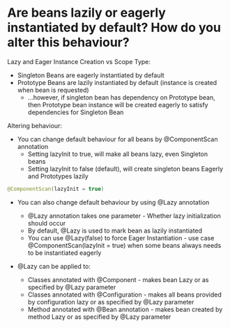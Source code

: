 # Are beans lazily or eagerly instantiated by default? How do you alter this behaviour?
Lazy and Eager Instance Creation vs Scope Type:
- Singleton Beans are eagerly instantiated by default
- Prototype Beans are lazily instantiated by default (instance is created when bean is requested)
    - ...however, if singleton bean has dependency on Prototype bean, then Prototype bean instance will be created eagerly
    to satisfy dependencies for Singleton Bean
      
Altering behaviour:
- You can change default behaviour for all beans by @ComponentScan annotation
    - Setting lazyInit to true, will make all beans lazy, even Singleton beans
    - Setting lazyInit to false (default), will create singleton beans Eagerly and Prototypes lazily
```java
@ComponentScan(lazyInit = true)
```


- You can also change default behaviour by using @Lazy annotation
    - @Lazy annotation takes one parameter - Whether lazy initialization should occur
    - By default, @Lazy is used to mark bean as lazily instantiated
    - You can use @Lazy(false) to force Eager Instantiation - use case @ComponentScan(lazyInit = true) when some beans always 
    needs to be instantiated eagerly


- @Lazy can be applied to:
    - Classes annotated with @Component - makes bean Lazy or as specified by @Lazy parameter
    - Classes annotated with @Configuration - makes all beans provided by configuration lazy or as specified by @Lazy parameter
    - Method annotated with @Bean annotation - makes bean created by method Lazy or as specified by @Lazy parameter